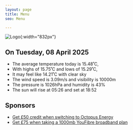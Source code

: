 ```yaml
---
layout: page
title: Menu
seo: Menu

---
```


![Logo](/images/logo.jpg){:width="832px"}

<!-- weather_marker starts -->
## On Tuesday, 08 April 2025

- The average temperature today is 15.48˚C,
- With highs of 15.75˚C and lows of 15.29˚C,
- It may feel like 14.21˚C with clear sky
- The wind speed is 3.09m/s and visibility is 10000m
- The pressure is 1026hPa and humidity is 43%
- The sun will rise at 05:26 and set at 18:52

<!-- weather_marker ends -->

## Sponsors

- [Get £50 credit when switching to Octopus Energy](https://bit.ly/3oD1nnS)
- [Get £75 when taking a 1000mb YouFibre broadband plan](https://aklam.io/91zWhU?)



